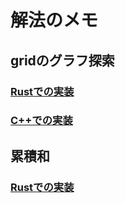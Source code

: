 # 解法のメモ

## gridのグラフ探索

### [Rustでの実装](impl_rust/src/graph)

### [C++での実装](impl_cpp/graph)

## 累積和

### [Rustでの実装](impl_rust/src/prefix_sum)
